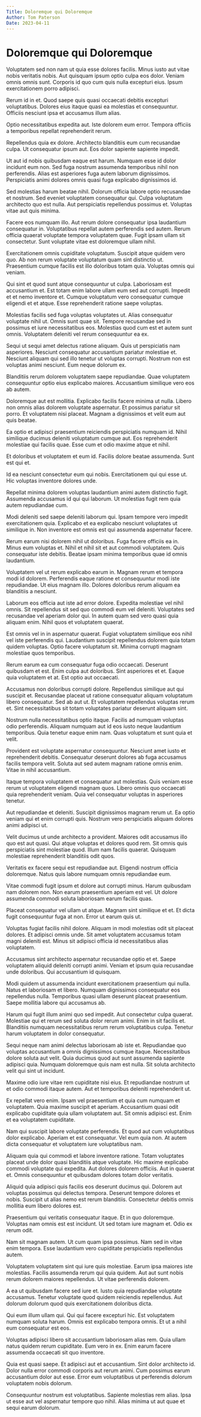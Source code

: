 ```yaml
---
Title: Doloremque qui Doloremque
Author: Tom Paterson
Date: 2023-04-11
--- 
```

# Doloremque qui Doloremque
Voluptatem sed non nam ut quia esse dolores facilis. Minus iusto aut vitae nobis veritatis nobis. Aut quisquam ipsum optio culpa eos dolor. Veniam omnis omnis sunt. Corporis id quo cum quis nulla excepturi eius. Ipsum exercitationem porro adipisci.

Rerum id in et. Quod saepe quis quasi occaecati debitis excepturi voluptatibus. Dolores eius itaque quasi ea molestias et consequuntur. Officiis nesciunt ipsa et accusamus illum alias.

Optio necessitatibus expedita aut. Iste dolorem eum error. Tempora officiis a temporibus repellat reprehenderit rerum.

Repellendus quia ex dolore. Architecto blanditiis eum cum recusandae culpa. Ut consequatur ipsum aut. Eos dolor sapiente sapiente impedit.

Ut aut id nobis quibusdam eaque est harum. Numquam esse id dolor incidunt eum non. Sed fuga nostrum assumenda temporibus nihil non perferendis. Alias est asperiores fuga autem laborum dignissimos. Perspiciatis animi dolores omnis quasi fuga explicabo dignissimos id.

Sed molestias harum beatae nihil. Dolorum officia labore optio recusandae et nostrum. Sed eveniet voluptatem consequatur qui. Culpa voluptatum architecto quo est nulla. Aut perspiciatis repellendus possimus et. Voluptas vitae aut quis minima.

Facere eos numquam illo. Aut rerum dolore consequatur ipsa laudantium consequatur in. Voluptatibus repellat autem perferendis sed autem. Rerum officia quaerat voluptate tempora voluptatem quae. Fugit ipsam ullam sit consectetur. Sunt voluptate vitae est doloremque ullam nihil.

Exercitationem omnis cupiditate voluptatum. Suscipit atque quidem vero quo. Ab non rerum voluptate voluptatum quam sint distinctio ut. Praesentium cumque facilis est illo doloribus totam quia. Voluptas omnis qui veniam.

Qui sint et quod sunt atque consequuntur ut culpa. Laboriosam est accusantium et. Est totam enim labore ullam eum sed aut corrupti. Impedit et et nemo inventore et. Cumque voluptatum vero consequatur cumque eligendi et et atque. Esse reprehenderit ratione saepe voluptas.

Molestias facilis sed fuga voluptas voluptates ut. Alias consequatur voluptate nihil ut. Omnis sunt quae sit. Tempore recusandae sed in possimus et iure necessitatibus eos. Molestias quod cum est et autem sunt omnis. Voluptatem deleniti vel rerum consequuntur ea ex.

Sequi ut sequi amet delectus ratione aliquam. Quis ut perspiciatis nam asperiores. Nesciunt consequatur accusantium pariatur molestiae et. Nesciunt aliquam qui sed illo tenetur ut voluptas corrupti. Nostrum non est voluptas animi nesciunt. Eum neque dolorum ex.

Blanditiis rerum dolorem voluptatem saepe repudiandae. Quae voluptatem consequuntur optio eius explicabo maiores. Accusantium similique vero eos ab autem.

Doloremque aut est mollitia. Explicabo facilis facere minima ut nulla. Libero non omnis alias dolorem voluptate aspernatur. Et possimus pariatur sit porro. Et voluptatem nisi placeat. Magnam a dignissimos et velit eum aut quis beatae.

Ea optio et adipisci praesentium reiciendis perspiciatis numquam id. Nihil similique ducimus deleniti voluptatum cumque aut. Eos reprehenderit molestiae qui facilis quae. Esse cum et odio maxime atque et nihil.

Et doloribus et voluptatem et eum id. Facilis dolore beatae assumenda. Sunt est qui et.

Id ea nesciunt consectetur eum qui nobis. Exercitationem qui qui esse ut. Hic voluptas inventore dolores unde.

Repellat minima dolorem voluptas laudantium animi autem distinctio fugit. Assumenda accusamus id qui qui laborum. Ut molestias fugit rem quia autem repudiandae cum.

Modi deleniti sed saepe deleniti laborum qui. Ipsam tempore vero impedit exercitationem quia. Explicabo et ea explicabo nesciunt voluptates ut similique in. Non inventore est omnis est qui assumenda aspernatur facere.

Rerum earum nisi dolorem nihil ut doloribus. Fuga facere officiis ea in. Minus eum voluptas et. Nihil et nihil sit et aut commodi voluptatem. Quis consequatur iste debitis. Beatae ipsam minima temporibus quae id omnis laudantium.

Voluptatem vel ut rerum explicabo earum in. Magnam rerum et tempora modi id dolorem. Perferendis eaque ratione et consequuntur modi iste repudiandae. Ut eius magnam illo. Dolores doloribus rerum aliquam ea blanditiis a nesciunt.

Laborum eos officia aut iste ad error dolore. Expedita molestiae vel nihil omnis. Sit repellendus sit sed quo commodi eum vel deleniti. Voluptates sed recusandae vel aperiam dolor qui. In autem quam sed vero quasi quia aliquam enim. Nihil quos et voluptatem quaerat.

Est omnis vel in in aspernatur quaerat. Fugiat voluptatem similique eos nihil vel iste perferendis qui. Laudantium suscipit repellendus dolorem quia totam quidem voluptas. Optio facere voluptatum sit. Minima corrupti magnam molestiae quos temporibus.

Rerum earum ea cum consequatur fuga odio occaecati. Deserunt quibusdam et est. Enim culpa aut doloribus. Sint asperiores et et. Eaque quia voluptatem et at. Est optio aut occaecati.

Accusamus non doloribus corrupti dolore. Repellendus similique aut qui suscipit et. Recusandae placeat ut ratione consequatur aliquam voluptatum libero consequatur. Sed ab aut ut. Et voluptatem repellendus voluptas rerum et. Sint necessitatibus sit totam voluptates pariatur deserunt aliquam sint.

Nostrum nulla necessitatibus optio itaque. Facilis ad numquam voluptas odio perferendis. Aliquam numquam aut id eos iusto neque laudantium temporibus. Quia tenetur eaque enim nam. Quas voluptatum et sunt quia et velit.

Provident est voluptate aspernatur consequuntur. Nesciunt amet iusto et reprehenderit debitis. Consequatur deserunt dolores ab fuga accusamus facilis tempora velit. Soluta aut sed autem magnam ratione omnis enim. Vitae in nihil accusantium.

Itaque tempora voluptatem et consequatur aut molestias. Quis veniam esse rerum ut voluptatem eligendi magnam quos. Libero omnis quo occaecati quia reprehenderit veniam. Quia vel consequatur voluptas in asperiores tenetur.

Aut repudiandae et deleniti. Suscipit dignissimos magnam rerum ut. Ea optio veniam qui et enim corrupti quis. Nostrum vero perspiciatis aliquam dolores animi adipisci ut.

Velit ducimus ut unde architecto a provident. Maiores odit accusamus illo quo est aut quasi. Qui atque voluptas et dolores quod rem. Sit omnis quis perspiciatis sint molestiae quod. Illum nam facilis quaerat. Quisquam molestiae reprehenderit blanditiis odit quos.

Veritatis ex facere sequi est repudiandae aut. Eligendi nostrum officia doloremque. Natus quis labore numquam omnis repudiandae eum.

Vitae commodi fugit ipsum et dolore aut corrupti minus. Harum quibusdam nam dolorem non. Non earum praesentium aperiam est vel. Ut dolore assumenda commodi soluta laboriosam earum facilis quas.

Placeat consequatur vel ullam ut atque. Magnam sint similique et et. Et dicta fugit consequuntur fuga at non. Error ut earum quis ut.

Voluptas fugiat facilis nihil dolore. Aliquam in modi molestias odit sit placeat dolores. Et adipisci omnis unde. Sit amet voluptatem accusamus totam magni deleniti est. Minus sit adipisci officia id necessitatibus alias voluptatem.

Accusamus sint architecto aspernatur recusandae optio et et. Saepe voluptatem aliquid deleniti corrupti animi. Veniam et ipsum quia recusandae unde doloribus. Qui accusantium id quisquam.

Modi quidem ut assumenda incidunt exercitationem praesentium qui nulla. Natus et laboriosam et libero. Numquam dignissimos consequatur eos repellendus nulla. Temporibus quasi ullam deserunt placeat praesentium. Saepe mollitia labore qui accusamus ab.

Harum qui fugit illum animi quo sed impedit. Aut consectetur culpa quaerat. Molestiae qui et rerum sed soluta dolor rerum animi. Enim in sit facilis et. Blanditiis numquam necessitatibus rerum rerum voluptatibus culpa. Tenetur harum voluptatem in dolor consequatur.

Sequi neque nam animi delectus laboriosam ab iste et. Repudiandae quo voluptas accusantium a omnis dignissimos cumque itaque. Necessitatibus dolore soluta aut velit. Quia ducimus quod aut sunt assumenda sapiente adipisci quia. Numquam doloremque quis nam est nulla. Sit soluta architecto velit qui sint ut incidunt.

Maxime odio iure vitae rem cupiditate nisi eius. Et repudiandae nostrum ut et odio commodi itaque autem. Aut et temporibus deleniti reprehenderit ut.

Ex repellat vero enim. Ipsam vel praesentium et quia cum numquam et voluptatem. Quia maxime suscipit et aperiam. Accusantium quasi odit explicabo cupiditate quia ullam voluptatem aut. Sit omnis adipisci est. Enim et ea voluptatem cupiditate.

Nam qui suscipit labore voluptate perferendis. Et quod aut cum voluptatibus dolor explicabo. Aperiam et est consequatur. Vel eum quia non. At autem dicta consequatur et voluptatem iure voluptatibus nam.

Aliquam quia qui commodi et labore inventore ratione. Totam voluptates placeat unde dolor quasi blanditiis atque voluptate. Hic maxime explicabo commodi voluptate qui expedita. Aut dolores dolorem officiis. Aut in quaerat et. Omnis consequuntur et quibusdam dolores totam dolor veritatis.

Aliquid quia adipisci quis facilis eos deserunt ducimus qui. Dolorem aut voluptas possimus qui delectus tempora. Deserunt tempore dolores et nobis. Suscipit ut alias nemo est rerum blanditiis. Consectetur debitis omnis mollitia eum libero dolores est.

Praesentium qui veritatis consequatur itaque. Et in quo doloremque. Voluptas nam omnis est est incidunt. Ut sed totam iure magnam et. Odio ex rerum odit.

Nam sit magnam autem. Ut cum quam ipsa possimus. Nam sed in vitae enim tempora. Esse laudantium vero cupiditate perspiciatis repellendus autem.

Voluptatem voluptatem sint qui iure quis molestiae. Earum ipsa maiores iste molestias. Facilis assumenda rerum qui quia quidem. Aut aut sunt nobis rerum dolorem maiores repellendus. Ut vitae perferendis dolorem.

A ea ut quibusdam facere sed iure et. Iusto quia repudiandae voluptate accusamus. Tenetur voluptate quod quidem reiciendis repellendus. Aut dolorum dolorum quod quis exercitationem doloribus dicta.

Qui eum illum ullam qui. Qui qui facere excepturi hic. Est voluptatem numquam soluta harum. Omnis est explicabo tempora omnis. Et ut a nihil eum consequatur est eos.

Voluptas adipisci libero sit accusantium laboriosam alias rem. Quia ullam natus quidem rerum cupiditate. Eum vero in ex. Enim earum facere assumenda occaecati sit quo inventore.

Quia est quasi saepe. Et adipisci aut et accusantium. Sint dolor architecto id. Dolor nulla error commodi corporis aut rerum animi. Cum possimus earum accusantium dolor aut esse. Error eum voluptatibus ut perferendis dolorum voluptatem nobis dolorum.

Consequuntur nostrum est voluptatibus. Sapiente molestias rem alias. Ipsa ut esse aut vel aspernatur tempore quo nihil. Alias minima ut aut quae et sequi earum dolorum.